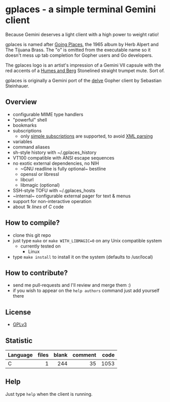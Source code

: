 # gplaces - a simple terminal Gemini client

Because Gemini deserves a light client with a high power to weight ratio!

gplaces is named after [Going Places](https://en.wikipedia.org/wiki/Going_Places_(Herb_Alpert_and_the_Tijuana_Brass_album)), the 1965 album by Herb Alpert and The Tijuana Brass. The "o" is omitted from the executable name so it doesn't mess up tab completion for Gopher users and Go developers.

The gplaces logo is an artist's impression of a Gemini VII capsule with the red accents of a [Humes and Berg](https://humesandberg.com) Stonelined straight trumpet mute. Sort of.

gplaces is originally a Gemini port of the [delve](https://github.com/kieselsteini/delve) Gopher client by Sebastian Steinhauer.

## Overview
- configurable MIME type handlers
- "powerful" shell
- bookmarks
- subscriptions
	- only [simple subscriptions](https://gemini.circumlunar.space/docs/companion/subscription.gmi) are supported, to avoid [XML parsing](https://cve.mitre.org/cgi-bin/cvekey.cgi?keyword=xml)
- variables
- command aliases
- sh-style history with ~/.gplaces_history
- VT100 compatible with ANSI escape sequences
- no exotic external dependencies, no NIH
	- ~GNU readline is fully optional~ bestline
	- openssl or libressl
	- libcurl
	- libmagic (optional)
- SSH-style TOFU with ~/.gplaces_hosts
- ~internal~ configurable external pager for text & menus
- support for non-interactive operation
- about *1k lines* of *C* code

## How to compile?
- clone this git repo
- just type `make` or `make WITH_LIBMAGIC=0` on any Unix compatible system
	- currently tested on
		- Linux
- type `make install` to install it on the system (defaults to /usr/local)

## How to contribute?
- send me pull-requests and I'll review and merge them :)
- if you wish to appear on the `help authors` command just add yourself there

## License
- [GPLv3](https://www.gnu.org/licenses/gpl-3.0.html)

## Statistic
Language|files|blank|comment|code
:-------|-------:|-------:|-------:|-------:
C|1|244|35|1053

## Help
Just type `help` when the client is running.

